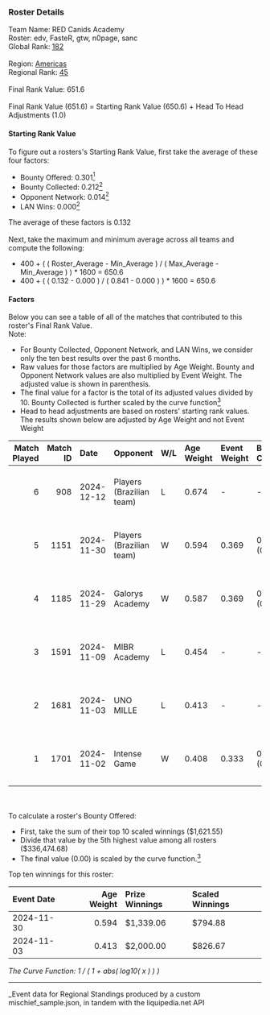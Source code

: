 ### Roster Details<br />
Team Name: RED Canids Academy<br />
Roster: edv, FasteR, gtw, n0page, sanc<br />
Global Rank: [182](../../standings_global_2025_03_01.md)<br />
<br />
Region: [Americas]( ../../standings_americas_2025_03_01.md)<br />
Regional Rank: [45]( ../../standings_americas_2025_03_01.md)<br />
<br />
Final Rank Value:  651.6<br />
<br />
Final Rank Value (651.6) = Starting Rank Value (650.6) + Head To Head Adjustments (1.0)<br />

#### Starting Rank Value<br />
To figure out a rosters's Starting Rank Value, first take the average of these four factors:<br />
- Bounty Offered: 0.301[<sup>1</sup>](#table2)
- Bounty Collected: 0.212[<sup>2</sup>](#table1)
- Opponent Network: 0.014[<sup>2</sup>](#table1)
- LAN Wins: 0.000[<sup>2</sup>](#table1)

The average of these factors is 0.132<br />
<br />
Next, take the maximum and minimum average across all teams and compute the following:<br />
- 400 + ( ( Roster_Average - Min_Average ) / ( Max_Average - Min_Average ) ) * 1600 = 650.6
- 400 + ( ( 0.132 - 0.000 ) / ( 0.841 - 0.000 ) ) * 1600 = 650.6


#### Factors<br />
Below you can see a table of all of the matches that contributed to this roster's Final Rank Value.<br />
Note:<br />

- For Bounty Collected, Opponent Network, and LAN Wins, we consider only the ten best results over the past 6 months.
- Raw values for those factors are multiplied by Age Weight. Bounty and Opponent Network values are also multiplied by Event Weight. The adjusted value is shown in parenthesis.
- The final value for a factor is the total of its adjusted values divided by 10. Bounty Collected is further scaled by the curve function[<sup>3</sup>](#curveFunction)
- Head to head adjustments are based on rosters' starting rank values. The results shown below are adjusted by Age Weight and not Event Weight
<span id="table1"></span><br />


| Match Played | Match ID | Date       | Opponent                 | W/L | Age Weight | Event Weight | Bounty Collected | Opponent Network | LAN Wins  | H2H Adj. | Roster                         |
| -: | -: | :- | :- | :- | :- | :- | :- | :- | :- | -: | :- |
|            6 |      908 | 2024-12-12 | Players (Brazilian team) | L   | 0.674      | -            | -                | -                | -         |    -8.03 | edv, FasteR, gtw, n0page, sanc |
|            5 |     1151 | 2024-11-30 | Players (Brazilian team) | W   | 0.594      | 0.369        | 0.008 (0.002)    | 0.566 (0.124)    | 0 (0.000) |    11.91 | edv, FasteR, gtw, n0page, sanc |
|            4 |     1185 | 2024-11-29 | Galorys Academy          | W   | 0.587      | 0.369        | 0.000 (0.000)    | 0.042 (0.009)    | 0 (0.000) |     3.72 | edv, FasteR, gtw, n0page, sanc |
|            3 |     1591 | 2024-11-09 | MIBR Academy             | L   | 0.454      | -            | -                | -                | -         |    -6.92 | edv, FasteR, gtw, n0page, sanc |
|            2 |     1681 | 2024-11-03 | UNO MILLE                | L   | 0.413      | -            | -                | -                | -         |    -5.37 | edv, FasteR, gtw, n0page, sanc |
|            1 |     1701 | 2024-11-02 | Intense Game             | W   | 0.408      | 0.333        | 0.001 (0.000)    | 0.024 (0.003)    | 0 (0.000) |     5.69 | edv, FasteR, gtw, n0page, sanc |

<br />
<span id="table2"></span><br />
To calculate a roster's Bounty Offered:<br />

- First, take the sum of their top 10 scaled winnings ($1,621.55)
- Divide that value by the 5th highest value among all rosters ($336,474.68)
- The final value (0.00) is scaled by the curve function.[<sup>3</sup>](#curveFunction)

Top ten winnings for this roster:<br />

| Event Date | Age Weight | Prize Winnings | Scaled Winnings |
| :- | -: | :- | :- |
| 2024-11-30 |      0.594 | $1,339.06      | $794.88         |
| 2024-11-03 |      0.413 | $2,000.00      | $826.67         |


<span id="curveFunction"></span>_The Curve Function: 1 / ( 1 + abs( log10( x ) ) )_<br />

---
_Event data for Regional Standings produced by a custom mischief_sample.json, in tandem with the liquipedia.net API<br />
